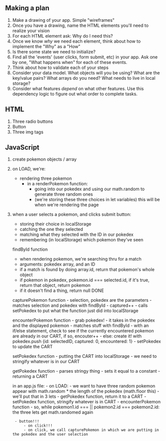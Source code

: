 ## Making a plan
1) Make a drawing of your app. Simple "wireframes"
2) Once you have a drawing, name the HTML elements you'll need to realize your vision
3) For each HTML element ask: Why do I need this?
4) Once we know _why_ we need each element, think about how to implement the "Why" as a "How"
5) Is there some state we need to initialize?
6) Find all the 'events' (user clicks, form submit, etc) in your app. Ask one by one, "What happens when" for each of these events.
7) Think about how to validate each of your steps
8) Consider your data model. What objects will you be using? What are the key/value pairs? What arrays do you need? What needs to live in local storage?
9) Consider what features _depend_ on what other features. Use this dependency logic to figure out what order to complete tasks.




## HTML
1) Three radio buttons
2) Button
3) Three img tags


## JavaScript
1) create pokemon objects / array
2) on LOAD, we're:
    - rendering three pokemon
        - in a renderPokemon function:
            - going into our pokedex and using our math.random to generate three random ones
            - (we're storing these three choices in let variables) this will be when we're rendering the page
3) when a user selects a pokemon, and clicks submit button:
    - storing their choice in localStorage
    - catching the one they selected
    - matching what they selected with the ID in our pokedex
    - remembering (in localStorage) which pokemon they've seen



    findById function
    - when rendering pokemon, we're searching thru for a match
    - arguments: pokedex array, and an ID
    - if a match is found by doing array.id, return that pokemon's whole object
    - if pokemon in pokedex, pokemon.id === selected.id, if it's true, return that object, return pokemon
    - if it doesn't find a thing, return null
    DONE

    capturePokemon function
        - selection, pokedex are the parameters
        - matches selection and pokedex with findById
        - captured++
        - calls setPokedex to put what the function just did into localStorage

    encounterPokemon function
        - grab pokedex!
        - it takes in the pokedex and the displayed pokemon
        - matches stuff with findById
        - with an if/else statement, check to see if the currently encountered pokemon are already in our CART, if so, encouter++
        - else: create it! with pokedex.push {id: selectedID, captured: 0, encountered: 1}
        - setPokedex to update the CART

    setPokedex function
        - putting the CART into localStorage
        - we need to stringify whatever is in our CART

    getPokedex function
        - parses stringy thing
        - sets it equal to a constant
        - returning a CART

    
    in an app.js file:
        - on LOAD:
            - we want to have three random pokemon appear with math.random * the length of the pokedex (math.floor this)
            - we'll put that in 3 lets
            - getPokedex function, return it to a CART
            - setPokedex function, stringify whatever is in CART
            - encounterPokemon function
            - so, while pokemon1.id === || pokemon2.id === pokemon2.id: the three lets get math.randomed again

        - button!!!
            - on click!!!
            - on click, we call capturePokemon in which we are putting in the pokedex and the user selection
